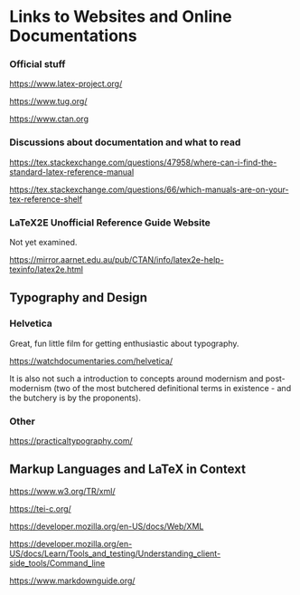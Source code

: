# Links to Websites and Online Documentations

### Official stuff

https://www.latex-project.org/

https://www.tug.org/

https://www.ctan.org

### Discussions about documentation and what to read

 https://tex.stackexchange.com/questions/47958/where-can-i-find-the-standard-latex-reference-manual

https://tex.stackexchange.com/questions/66/which-manuals-are-on-your-tex-reference-shelf

### LaTeX2E Unofficial Reference Guide Website

Not yet examined.

https://mirror.aarnet.edu.au/pub/CTAN/info/latex2e-help-texinfo/latex2e.html

## Typography and Design

### Helvetica

Great, fun little film for getting enthusiastic about typography.

https://watchdocumentaries.com/helvetica/

It is also not such a introduction to concepts around modernism and post-modernism (two of the most butchered definitional terms in existence - and the butchery is by the proponents).

### Other

https://practicaltypography.com/

## Markup Languages and LaTeX in Context

https://www.w3.org/TR/xml/

https://tei-c.org/

https://developer.mozilla.org/en-US/docs/Web/XML

https://developer.mozilla.org/en-US/docs/Learn/Tools_and_testing/Understanding_client-side_tools/Command_line

https://www.markdownguide.org/
